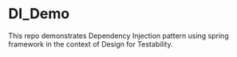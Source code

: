 # DI_Demo
 This repo demonstrates Dependency Injection pattern using spring framework in the context of Design for Testability.
